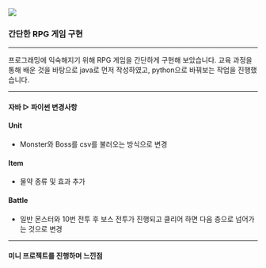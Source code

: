 <img src="https://capsule-render.vercel.app/api?type=waving&color=auto&height=200&section=header&text=miniProject&fontSize=60&fontAlign=77"/>

### 간단한 RPG 게임 구현

___

프로그래밍에 익숙해지기 위해 RPG 게임을 간단하게 구현해 보았습니다.
교육 과정을 통해 배운 것을 바탕으로 java로 먼저 작성하였고,
python으로 바꿔보는 작업을 진행했습니다.

---
#### 자바 ▷ 파이썬 변경사항

#### Unit 
- Monster와 Boss를 csv를 불러오는 방식으로 변경

#### Item
- 물약 종류 및 효과 추가

#### Battle
- 일반 몬스터와 10번 전투 후 보스 전투가 진행되고
클리어 하면 다음 층으로 넘어가는 것으로 변경

---
#### 미니 프로젝트를 진행하며 느낀점

